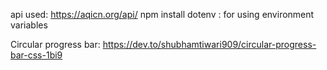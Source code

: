 api used: https://aqicn.org/api/
npm install dotenv : for using environment variables

Circular progress bar: https://dev.to/shubhamtiwari909/circular-progress-bar-css-1bi9
